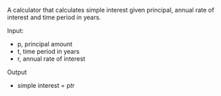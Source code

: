 A calculator that calculates simple interest given principal, annual rate of interest and time period in years.

Input:
-   p, principal amount
-   t, time period in years
-   r, annual rate of interest

Output
 -  simple interest = p*t*r
